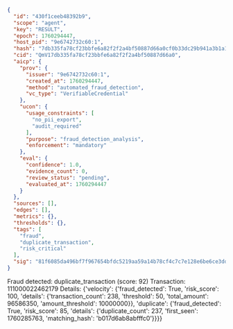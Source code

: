```json
{
  "id": "430f1ceeb48392b9",
  "scope": "agent",
  "key": "RESULT",
  "epoch": 1760294447,
  "host_pid": "9e6742732c60:1",
  "hash": "7db335fa78cf23bbfe6a82f2f2a4bf50887d66a0cf0b33dc29b941a3b1a1b476",
  "cid": "QmV17db335fa78cf23bbfe6a82f2f2a4bf50887d66a0",
  "aicp": {
    "prov": {
      "issuer": "9e6742732c60:1",
      "created_at": 1760294447,
      "method": "automated_fraud_detection",
      "vc_type": "VerifiableCredential"
    },
    "ucon": {
      "usage_constraints": [
        "no_pii_export",
        "audit_required"
      ],
      "purpose": "fraud_detection_analysis",
      "enforcement": "mandatory"
    },
    "eval": {
      "confidence": 1.0,
      "evidence_count": 0,
      "review_status": "pending",
      "evaluated_at": 1760294447
    }
  },
  "sources": [],
  "edges": [],
  "metrics": {},
  "thresholds": {},
  "tags": [
    "fraud",
    "duplicate_transaction",
    "risk_critical"
  ],
  "sig": "81f6085da496bf7f967654bfdc5219aa59a14b78cf4c7c7e128e6be6ce3dd215"
}
```

Fraud detected: duplicate_transaction (score: 92)
Transaction: 111000022462179
Details: {'velocity': {'fraud_detected': True, 'risk_score': 100, 'details': {'transaction_count': 238, 'threshold': 50, 'total_amount': 96586350, 'amount_threshold': 10000000}}, 'duplicate': {'fraud_detected': True, 'risk_score': 85, 'details': {'duplicate_count': 237, 'first_seen': 1760285763, 'matching_hash': 'b017d6ab8abfffc0'}}}}